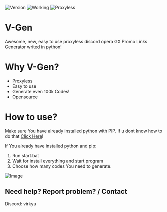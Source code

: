 ![Version](https://img.shields.io/badge/version-1.0-purple)  ![Working](https://img.shields.io/badge/Working-True-purple)  ![Proxyless](https://img.shields.io/badge/Proxyless-True-purple)

# V-Gen
Awesome, new, easy to use proxyless discord 
opera GX Promo Links Generator writed in python!

# Why V-Gen?
- Proxyless
- Easy to use
- Generate even 100k Codes!
- Opensource

# How to use?
Make sure You have already installed python with PIP.
If u dont know how to do that [Click Here](https://www.youtube.com/watch?v=dYfKJMPNMDw)!

If You already have installed python and pip:
1. Run start.bat
2. Wait for install everything and start program
3. Choose how many codes You need to generate.

![Image](https://ibb.co/7vLBfkR)

## Need help? Report problem? / Contact
Discord: virkyu
